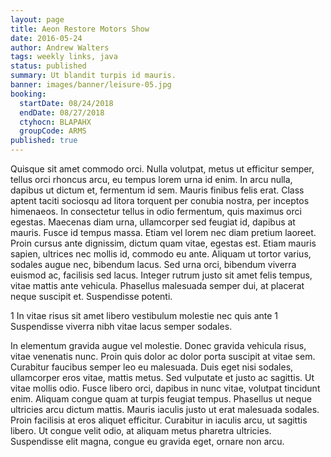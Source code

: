 ```yaml
---
layout: page
title: Aeon Restore Motors Show
date: 2016-05-24
author: Andrew Walters
tags: weekly links, java
status: published
summary: Ut blandit turpis id mauris.
banner: images/banner/leisure-05.jpg
booking:
  startDate: 08/24/2018
  endDate: 08/27/2018
  ctyhocn: BLAPAHX
  groupCode: ARMS
published: true
---
```

Quisque sit amet commodo orci. Nulla volutpat, metus ut efficitur semper, tellus orci rhoncus arcu, eu tempus lorem urna id enim. In arcu nulla, dapibus ut dictum et, fermentum id sem. Mauris finibus felis erat. Class aptent taciti sociosqu ad litora torquent per conubia nostra, per inceptos himenaeos. In consectetur tellus in odio fermentum, quis maximus orci egestas. Maecenas diam urna, ullamcorper sed feugiat id, dapibus at mauris. Fusce id tempus massa.
Etiam vel lorem nec diam pretium laoreet. Proin cursus ante dignissim, dictum quam vitae, egestas est. Etiam mauris sapien, ultrices nec mollis id, commodo eu ante. Aliquam ut tortor varius, sodales augue nec, bibendum lacus. Sed urna orci, bibendum viverra euismod ac, facilisis sed lacus. Integer rutrum justo sit amet felis tempus, vitae mattis ante vehicula. Phasellus malesuada semper dui, at placerat neque suscipit et. Suspendisse potenti.

1 In vitae risus sit amet libero vestibulum molestie nec quis ante
1 Suspendisse viverra nibh vitae lacus semper sodales.

In elementum gravida augue vel molestie. Donec gravida vehicula risus, vitae venenatis nunc. Proin quis dolor ac dolor porta suscipit at vitae sem. Curabitur faucibus semper leo eu malesuada. Duis eget nisi sodales, ullamcorper eros vitae, mattis metus. Sed vulputate et justo ac sagittis. Ut vitae mollis odio. Fusce libero orci, dapibus in nunc vitae, volutpat tincidunt enim. Aliquam congue quam at turpis feugiat tempus. Phasellus ut neque ultricies arcu dictum mattis. Mauris iaculis justo ut erat malesuada sodales. Proin facilisis at eros aliquet efficitur. Curabitur in iaculis arcu, ut sagittis libero. Ut congue velit odio, at aliquam metus pharetra ultricies. Suspendisse elit magna, congue eu gravida eget, ornare non arcu.
